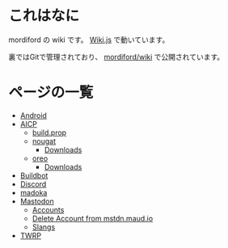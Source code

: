 <!-- TITLE: Home -->
<!-- SUBTITLE: Home of mordiford Wiki -->

# これはなに

mordiford の wiki です。 [Wiki.js](https://wiki.js.org/) で動いています。

裏ではGitで管理されており、 [mordiford/wiki](https://github.com/mordiford/wiki) で公開されています。

# ページの一覧

* [Android](/android)
* [AICP](/aicp)
	* [build.prop](/aicp/build-prop)
	* [nougat](/aicp/nougat)
		* [Downloads](/aicp/nougat/downloads)
	* [oreo](/aicp/oreo)
		* [Downloads](/aicp/oreo/downloads)
* [Buildbot](/buildbot)
* [Discord](/discord)
* [madoka](/madoka)
* [Mastodon](/mastodon)
	* [Accounts](/mastodon/accounts)
	* [Delete Account from mstdn.maud.io](/mastodon/delete-account)
	* [Slangs](/mastodon/slangs)
* [TWRP](/twrp)